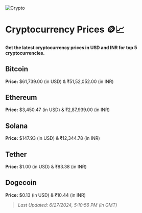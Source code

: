 
![Crypto](https://www.techguide.com.au/wp-content/uploads/2020/11/crypto3.jpeg)

# Cryptocurrency Prices 🪙📈

#### Get the latest cryptocurrency prices in USD and INR for top 5 cryptocurrencies.

## Bitcoin

**Price:** $61,739.00 (in USD) & ₹51,52,052.00 (in INR)

## Ethereum

**Price:** $3,450.47 (in USD) & ₹2,87,939.00 (in INR)

## Solana

**Price:** $147.93 (in USD) & ₹12,344.78 (in INR)

## Tether

**Price:** $1.00 (in USD) & ₹83.38 (in INR)

## Dogecoin

**Price:** $0.13 (in USD) & ₹10.44 (in INR)

> _Last Updated: 6/27/2024, 5:10:56 PM (in GMT)_
